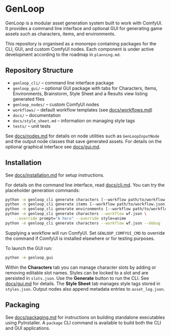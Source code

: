 # GenLoop

GenLoop is a modular asset generation system built to work with ComfyUI. It provides a command line interface and optional GUI for generating game assets such as characters, items, and environments.

This repository is organised as a monorepo containing packages for the CLI, GUI, and custom ComfyUI nodes. Each component is under active development according to the roadmap in `planning.md`.

## Repository Structure

- `genloop_cli/` – command line interface package
- `genloop_gui/` – optional GUI package with tabs for Characters, Items, Environments, Brainstorm, Style Sheet and a Results view listing generated files
- `genloop_nodes/` – custom ComfyUI nodes
- `workflows/` – default workflow templates (see [docs/workflows.md](docs/workflows.md))
- `docs/` – documentation
- `docs/style_sheet.md` – information on managing style tags
- `tests/` – unit tests

See [docs/nodes.md](docs/nodes.md) for details on node utilities such as
`GenLoopInputNode` and the output node classes that save generated assets.
For details on the optional graphical interface see [docs/gui.md](docs/gui.md).

## Installation

See [docs/installation.md](docs/installation.md) for setup instructions.

For details on the command line interface, read [docs/cli.md](docs/cli.md). You can try the placeholder generation commands:

```bash
python -m genloop_cli generate characters [--workflow path/to/workflow.json]
python -m genloop_cli generate items [--workflow path/to/workflow.json]
python -m genloop_cli generate environments [--workflow path/to/workflow.json]
python -m genloop_cli generate characters --workflow wf.json \
    --override prompt="A hero" --override style=anime
python -m genloop_cli generate characters --workflow wf.json --debug
```
Supplying a workflow will run ComfyUI. Set ``GENLOOP_COMFYUI_CMD`` to override
the command if ComfyUI is installed elsewhere or for testing purposes.

To launch the GUI run:

```bash
python -m genloop_gui
```

Within the **Characters** tab you can manage character slots by adding or
removing editable slot names. Styles can be locked to a slot and are persisted
in ``slots.json``. Use the **Generate** button to run the CLI. See
[docs/gui.md](docs/gui.md) for details. The **Style Sheet** tab manages style
tags stored in ``styles.json``. Output nodes also append metadata entries to
``asset_log.json``.

## Packaging

See [docs/packaging.md](docs/packaging.md) for instructions on building standalone executables using PyInstaller. A `package` CLI command is available to build both the CLI and GUI applications.
